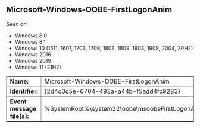 ## Microsoft-Windows-OOBE-FirstLogonAnim

Seen on:
* Windows 8.0
* Windows 8.1
* Windows 10 (1511, 1607, 1703, 1709, 1803, 1809, 1903, 1909, 2004, 20H2)
* Windows 2016
* Windows 2019
* Windows 11 (21H2)

<table border="1" class="docutils">
  <tbody>
    <tr>
      <td><b>Name:</b></td>
      <td>Microsoft-Windows-OOBE-FirstLogonAnim</td>
    </tr>
    <tr>
      <td><b>Identifier:</b></td>
      <td>{2d4c0c5e-6704-493a-a44b-f5add4fc9283}</td>
    </tr>
    <tr>
      <td><b>Event message file(s):</b></td>
      <td>%SystemRoot%\system32\oobe\msoobeFirstLogonAnim.dll</td>
    </tr>
  </tbody>
</table>

&nbsp;

